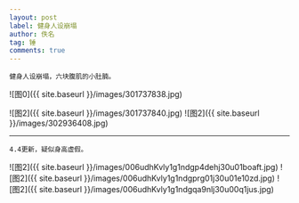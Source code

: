 ```yaml
---
layout: post
label: 健身人设崩塌
author: 佚名
tag: 锤
comments: true
---
```


    健身人设崩塌，六块腹肌的小肚腩。

![图0]({{ site.baseurl }}/images/301737838.jpg)

![图2]({{ site.baseurl }}/images/301737840.jpg)
![图2]({{ site.baseurl }}/images/302936408.jpg)

---

    4.4更新，疑似身高虚假。
    
![图2]({{ site.baseurl }}/images/006udhKvly1g1ndgp4dehj30u01boaft.jpg)
![图2]({{ site.baseurl }}/images/006udhKvly1g1ndgprg01j30u01e10zd.jpg)
![图2]({{ site.baseurl }}/images/006udhKvly1g1ndgqa9nlj30u00q1jus.jpg)
